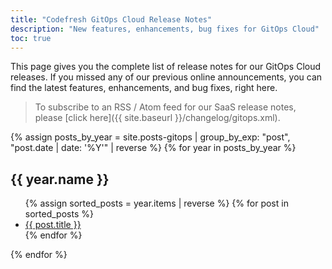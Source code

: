 ```yaml
---
title: "Codefresh GitOps Cloud Release Notes"
description: "New features, enhancements, bug fixes for GitOps Cloud"
toc: true
---
```


This page gives you the complete list of release notes for our GitOps Cloud releases.
If you missed any of our previous online announcements, you can find the latest features, enhancements, and bug fixes, right here.

> To subscribe to an RSS / Atom feed for our SaaS release notes, please [click here]({{ site.baseurl }}/changelog/gitops.xml).

{% assign posts_by_year = site.posts-gitops | group_by_exp: "post", "post.date | date: '%Y'" | reverse %}
{% for year in posts_by_year %}
  <h2>{{ year.name }}</h2>
  <ul>
    {% assign sorted_posts = year.items | reverse %}
    {% for post in sorted_posts %}
      <li>
        <a href="{{ site.baseurl }}{{ post.url }}">{{ post.title }}</a>
      </li>
    {% endfor %}
  </ul>
{% endfor %}
